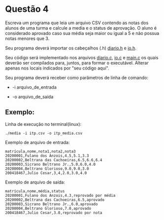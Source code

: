 # Questão 4

Escreva um programa que leia um arquivo CSV contendo as notas dos alunos de uma turma e calcule a media e o status de aprovação. O aluno é considerado aprovado caso sua média seja maior ou igual a 5 e não possua notas menores que 3.

Seu programa deverá importar os cabeçalhos (.h) [diario.h](diario.h) e [io.h](io.h).

Seu código será implementado nos arquivos [diario.c](diario.c), [io.c](io.c) e [main.c](main.c) os quais deverão ser compilados para, juntos, para formar o executável. Alterar apenas nos locais indicados por "seu código aqui".

Seu programa deverá receber como parâmetros de linha de comando:

* -i arquivo\_de\_entrada

* -o arquivo\_de\_saida

## Exemplo:

Linha de execução no terminal(linux):
```shell
./media -i itp.csv -o itp_media.csv
```
Exemplo de arquivo de entrada:
```
matrícula,nome,nota1,nota2,nota3
20200001,Fulano dos Anzois,4.5,5.1,3.3
20200002,Beltrana das Cachoeiras,6.5,6.6,6.4
20200003,Sicrano Beltrano Jr.,5.0,6.0,4.0
20200004,Beltrano Glorioso,9.0,9.0,3.0
200418467,Julio Cesar,3,4,2.0,3.0,4.0
```
Exemplo de arquivo de saída:
```
matrícula,nome,média,status
20200001,Fulano dos Anzois,4.3,reprovado por média
20200002,Beltrana das Cachoeiras,6.5,aprovado
20200003,Sicrano Beltrano Jr.,6.0,aprovado
20200004,Beltrano Glorioso,7.0,aprovado
200418467,Julio Cesar,3.0,reprovado por nota
```
